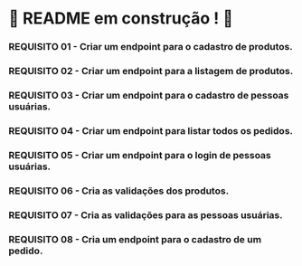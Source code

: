 # :construction: README em construção ! :construction:
<!-- Olá, Tryber!
Esse é apenas um arquivo inicial para o README do seu projeto.
É essencial que você preencha esse documento por conta própria, ok?
Não deixe de usar nossas dicas de escrita de README de projetos, e deixe sua criatividade brilhar!
:warning: IMPORTANTE: você precisa deixar nítido:
- quais arquivos/pastas foram desenvolvidos por você; 
- quais arquivos/pastas foram desenvolvidos por outra pessoa estudante;
- quais arquivos/pastas foram desenvolvidos pela Trybe.
-->

### REQUISITO 01 - Criar um endpoint para o cadastro de produtos.
### REQUISITO 02 - Criar um endpoint para a listagem de produtos.
### REQUISITO 03 - Criar um endpoint para o cadastro de pessoas usuárias.
### REQUISITO 04 - Criar um endpoint para listar todos os pedidos.
### REQUISITO 05 - Criar um endpoint para o login de pessoas usuárias.
### REQUISITO 06 - Cria as validações dos produtos.
### REQUISITO 07 - Cria as validações para as pessoas usuárias.
### REQUISITO 08 - Cria um endpoint para o cadastro de um pedido.
